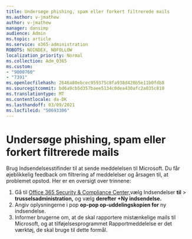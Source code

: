 ```yaml
---
title: Undersøge phishing, spam eller forkert filtrerede mails
ms.author: v-jmathew
author: v-jmathew
manager: dansimp
audience: Admin
ms.topic: article
ms.service: o365-administration
ROBOTS: NOINDEX, NOFOLLOW
localization_priority: Normal
ms.collection: Adm_O365
ms.custom:
- "9000760"
- "7391"
ms.openlocfilehash: 2646a80ebcec959375c8fa938d420b5e11b0fdb8
ms.sourcegitcommit: bd6a9cb5d357baee5134c0dea430afc2a035c810
ms.translationtype: MT
ms.contentlocale: da-DK
ms.lasthandoff: 03/09/2021
ms.locfileid: "50693306"
---
```

# <a name="investigate-phishing-spam-or-incorrectly-filtered-email"></a>Undersøge phishing, spam eller forkert filtrerede mails

Brug Indsendelsesstifinder til at sende meddelelsen til Microsoft. Du får øjeblikkelig feedback om filtrering af meddelelser og årsagen til, at problemet opstod. Her er en oversigt over trinnene:

1. Gå til [Office 365 Security & Compliance Center,](https://go.microsoft.com/fwlink/p/?linkid=2077143)vælg Indsendelser **til**  >  **trusselsadministration,** og vælg **derefter +Ny indsendelse.**
2. Angiv oplysningerne i pop **op-pop op-uddelingskopien for** ny indsendelse.
3. Informer brugerne om, at de skal [](https://go.microsoft.com/fwlink/?linkid=2092385) rapportere mistænkelige mails til Microsoft, og at tilføjelsesprogrammet Rapportmeddelelse er det værktøj, de skal bruge til dette formål.
